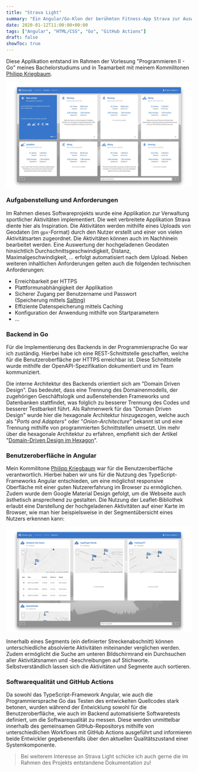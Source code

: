 ```yaml
---
title: "Strava Light"
summary: "Ein Angular/Go-Klon der berühmten Fitness-App Strava zur Auswertung von sportlichen Aktivitäten"
date: 2020-01-12T11:00:00+00:00
tags: ["Angular", "HTML/CSS", "Go", "GitHub Actions"]
draft: false
showToc: true
---
```


Diese Applikation entstand im Rahmen der Vorlesung "Programmieren II - Go" meines Bachelorstudiums und in Teamarbeit mit meinem Kommilitonen [Philipp Kriegbaum](https://kriegbaum.tech).

![Aktivitätsübersicht](/img/strava-light-activities.png)

### Aufgabenstellung und Anforderungen

Im Rahmen dieses Softwareprojekts wurde eine Applikation zur Verwaltung sportlicher Aktivitäten implementiert. Die weit verbreitete Applikation Strava diente hier als Inspiration. Die Aktivitäten werden mithilfe eines Uploads von Geodaten (im `gpx`-Format) durch den Nutzer erstellt und einer von vielen Aktivitätsarten zugeordnet. Die Aktivitäten können auch im Nachhinein bearbeitet werden. Eine Auswertung der hochgeladenen Geodaten hinsichtlich Durchschnittsgeschwindigkeit, Distanz, Maximalgeschwindigkeit, ... erfolgt automatisiert nach dem Upload. Neben weiteren inhaltlichen Anforderungen gelten auch die folgenden technischen Anforderungen:

- Erreichbarkeit per HTTPS
- Plattformunabhängigkeit der Applikation
- Sicherer Zugang per Benutzername und Passwort  
  (Speicherung mittels [Salting](<https://de.wikipedia.org/wiki/Salt_(Kryptologie)>))
- Effiziente Datenspeicherung mittels Caching
- Konfiguration der Anwendung mithilfe von Startparametern
- ...

### Backend in Go

Für die Implementierung des Backends in der Programmiersprache Go war ich zuständig. Hierbei habe ich eine REST-Schnittstelle geschaffen, welche für die Benutzeroberfläche per HTTPS erreichbar ist. Diese Schnittstelle wurde mithilfe der OpenAPI-Spezifikation dokumentiert und im Team kommuniziert.

Die interne Architektur des Backends orientiert sich am "Domain Driven Design". Das bedeutet, dass eine Trennung des Domainenmodells, der zugehörigen Geschäftslogik und außenstehenden Frameworks und Datenbanken stattfindet, was folglich zu besserer Trennung des Codes und besserer Testbarkeit führt. Als Rahmenwerk für das "Domain Driven Design" wurde hier die hexagonale Architektur hinzugezogen, welche auch als "_Ports and Adapters_" oder "_Onion-Architecture_" bekannt ist und eine Trennung mithilfe von programmierten Schnittstellen umsetzt. Um mehr über die hexagonale Architektur zu erfahren, empfiehlt sich der Artikel "[Domain-Driven Design im Hexagon](https://www.informatik-aktuell.de/entwicklung/methoden/domain-driven-design-im-hexagon.html)".

### Benutzeroberfläche in Angular

Mein Kommilitone [Philipp Kriegbaum](https://kriegbaum.tech) war für die Benutzeroberfläche verantwortlich. Hierbei haben wir uns für die Nutzung des TypeScript-Frameworks Angular entschieden, um eine möglichst responsive Oberfläche mit einer guten Nutzererfahrung im Browser zu ermöglichen. Zudem wurde dem Google Material Design gefolgt, um die Webseite auch ästhetisch ansprechend zu gestalten. Die Nutzung der Leaflet-Bibliothek erlaubt eine Darstellung der hochgeladenen Aktivitäten auf einer Karte im Browser, wie man hier beispielsweise in der Segmentübersicht eines Nutzers erkennen kann:

![Segmentübersicht](/img/strava-light-segments.png)

Innerhalb eines Segments (ein definierter Streckenabschnitt) können unterschiedliche absolvierte Aktivitäten miteinander verglichen werden. Zudem ermöglicht die Suche am unteren Bildschirmrand ein Durchsuchen aller Aktivitätsnamen und -beschreibungen auf Stichworte. Selbstverständlich lassen sich die Aktivitäten und Segmente auch sortieren.

### Softwarequalität und GitHub Actions

Da sowohl das TypeScript-Framework Angular, wie auch die Programmiersprache Go das Testen des entwickelten Quellcodes stark betonen, wurden während der Entwicklung sowohl für die Benutzeroberfläche, wie auch im Backend automatisierte Softwaretests definiert, um die Softwarequalität zu messen. Diese werden unmittelbar innerhalb des gemeinsamen GitHub-Repositorys mithilfe von unterschiedlichen Workflows mit GitHub Actions ausgeführt und informieren beide Entwickler gegebenenfalls über den aktuellen Qualitätszustand einer Systemkomponente.

> Bei weiterem Interesse an Strava Light schicke ich auch gerne die im Rahmen des Projekts entstandene Dokumentation zu!
